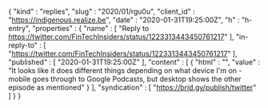 {
  "kind" : "replies",
  "slug" : "2020/01/rgu0u",
  "client_id" : "https://indigenous.realize.be",
  "date" : "2020-01-31T19:25:00Z",
  "h" : "h-entry",
  "properties" : {
    "name" : [ "Reply to https://twitter.com/FinTechInsiders/status/1223313443450761217" ],
    "in-reply-to" : [ "https://twitter.com/FinTechInsiders/status/1223313443450761217" ],
    "published" : [ "2020-01-31T19:25:00Z" ],
    "content" : [ {
      "html" : "",
      "value" : "It looks like it does different things depending on what device I'm on - mobile goes through to Google Podcasts, but desktop shows the other episode as mentioned"
    } ],
    "syndication" : [ "https://brid.gy/publish/twitter" ]
  }
}
